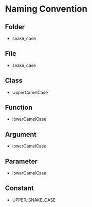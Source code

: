 # Naming Convention
## Folder
- snake_case

## File
- snake_case

## Class
- UpperCamelCase

## Function
- lowerCamelCase

## Argument
- lowerCamelCase

## Parameter
- lowerCamelCase

## Constant
- UPPER_SNAKE_CASE
